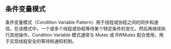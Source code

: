 ## 条件变量模式

条件变量模式（Condition Variable Pattern）用于线程或协程之间的同步和通信。在该模式中，一个或多个线程或协程等待某个特定条件的变化，然后再继续执行其他操作。Condition Variable 模式通常与 Mutex 或 RWMutex 配合使用，用于实现线程安全的等待和通知机制。
